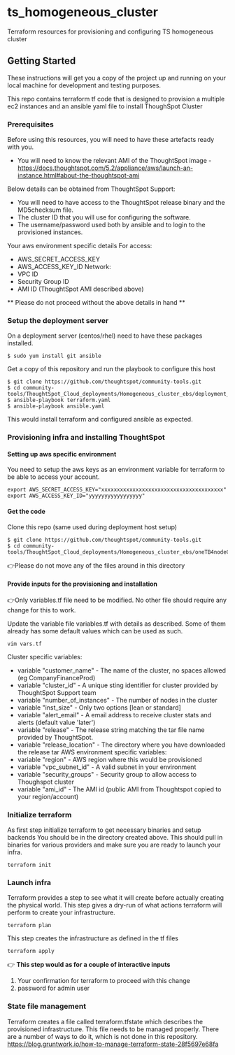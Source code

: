 # ts_homogeneous_cluster
Terraform resources for provisioning and configuring TS homogeneous cluster

## Getting Started
These instructions will get you a copy of the project up and running on your local machine for development and testing purposes.

This repo contains terraform tf code that is designed to provision a multiple ec2 instances and an ansible yaml file to install ThoughSpot Cluster

### Prerequisites

Before using this resources, you will need to have these artefacts ready with you.

- You will need to know the relevant AMI of the ThoughtSpot image - https://docs.thoughtspot.com/5.2/appliance/aws/launch-an-instance.html#about-the-thoughtspot-ami

Below details can be obtained from ThoughtSpot Support:
- You will need to have access to the ThoughtSpot release binary and the MD5checksum file.
- The cluster ID that you will use for configuring the software.
- The username/password used both by ansible and to login to the provisioned instances.

Your aws environment specific details
For access:
- AWS_SECRET_ACCESS_KEY
- AWS_ACCESS_KEY_ID
Network:
- VPC ID
- Security Group ID
- AMI ID (ThoughtSpot AMI described above)

** Please do not proceed without the above details in hand **

### Setup the deployment server
On a deployment server (centos/rhel) need to have these packages installed.
```
$ sudo yum install git ansible
```

Get a copy of this repository and run the playbook to configure this host
```
$ git clone https://github.com/thoughtspot/community-tools.git
$ cd community-tools/ThoughtSpot_Cloud_deployments/Homogeneous_cluster_ebs/deployment_host
$ ansible-playbook terraform.yaml
$ ansible-playbook ansible.yaml
```

This would install terraform and configured ansible as expected.

### Provisioning infra and installing ThoughtSpot
#### Setting up aws specific environment
You need to setup the aws keys as an environment variable for terraform to be able to access your account.

```
export AWS_SECRET_ACCESS_KEY="xxxxxxxxxxxxxxxxxxxxxxxxxxxxxxxxxxxxxxx"
export AWS_ACCESS_KEY_ID="yyyyyyyyyyyyyyyyy"
```

#### Get the code
Clone this repo (same used during deployment host setup)
```
$ git clone https://github.com/thoughtspot/community-tools.git
$ cd community-tools/ThoughtSpot_Cloud_deployments/Homogeneous_cluster_ebs/oneTB4nodeCluster
```
:point_right:Please do not move any of the files around in this directory

#### Provide inputs for the provisioning and installation
:point_right:Only variables.tf file need to be modified. No other file should require any change for this to work.

Update the variable file variables.tf with details as described. Some of them already has some default values which can be used as such.
```
vim vars.tf
```
Cluster specific variables:
  - variable "customer_name" - The name of the cluster, no spaces allowed (eg CompanyFinanceProd)
  - variable "cluster_id" - A unique sting identifier for cluster provided by ThoughtSpot Support team
  - variable "number_of_instances" - The number of nodes in the cluster
  - variable "inst_size" - Only two options [lean or standard]
  - variable "alert_email" - A email address to receive cluster stats and alerts (default value 'later')
  - variable "release" - The release string matching the tar file name provided by ThoughtSpot.
  - variable "release_location" - The directory where you have downloaded the release tar
AWS environment specific variables:
  - variable "region" - AWS region where this would be provisioned
  - variable "vpc_subnet_id" - A valid subnet in your environment
  - variable "security_groups" - Security group to allow access to Thoughspot cluster
  - variable "ami_id" - The AMI id (public AMI from Thoughtspot copied to your region/account)

### Initialize terraform
As first step initialize terraform to get necessary binaries and setup backends
You should be in the directory created above.
This should pull in binaries for various providers and make sure you are ready to launch your infra.
```
terraform init
```
### Launch infra
Terraform provides a step to see what it will create before actually creating the physical world.
This step gives a dry-run of what actions terraform will perform to create your infrastructure.
```
terraform plan
```
This step creates the infrastructure as defined in the tf files
```
terraform apply
```
:point_right: **This step would as for a couple of interactive inputs**
1. Your confirmation for terraform to proceed with this change
2. password for admin user


### State file management
Terraform creates a file called terraform.tfstate which describes the provisioned infrastructure.
This file needs to be managed properly.
There are a number of ways to do it, which is not done in this repository.
https://blog.gruntwork.io/how-to-manage-terraform-state-28f5697e68fa
